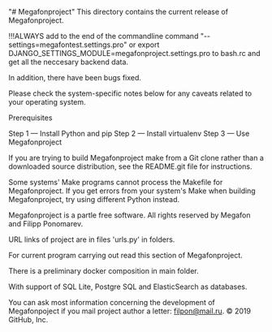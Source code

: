 "# Megafonproject" 
This directory contains the current release of Megafonproject.

!!!ALWAYS add to the end of the commandline command "--settings=megafontest.settings.pro" or export DJANGO_SETTINGS_MODULE=megafonproject.settings.pro to bash.rc and get all the neccesary backend data.

In addition, there have been bugs fixed.

Please check the system-specific notes below for any caveats related to your operating system.

Prerequisites

Step 1 — Install Python and pip 
Step 2 — Install virtualenv 
Step 3 — Use Megafonproject

If you are trying to build Megafonproject make from a Git clone rather than a downloaded source distribution, see the README.git file for instructions.

Some systems' Make programs cannot process the Makefile for Megafonproject. If you get errors from your system's Make when building Megafonproject, try using different Python instead.

Megafonproject is a partle free software.
All rights reserved by Megafon and Filipp Ponomarev.

URL links of project are in files 'urls.py' in folders.

For current program carrying out read this section of Megafonproject.

There is a preliminary docker composition in main folder.

With support of SQL Lite, Postgre SQL and ElasticSearch as databases.

You can ask most information concerning the development of Megafonpoject if you mail project author a letter: filpon@mail.ru.
© 2019 GitHub, Inc.
